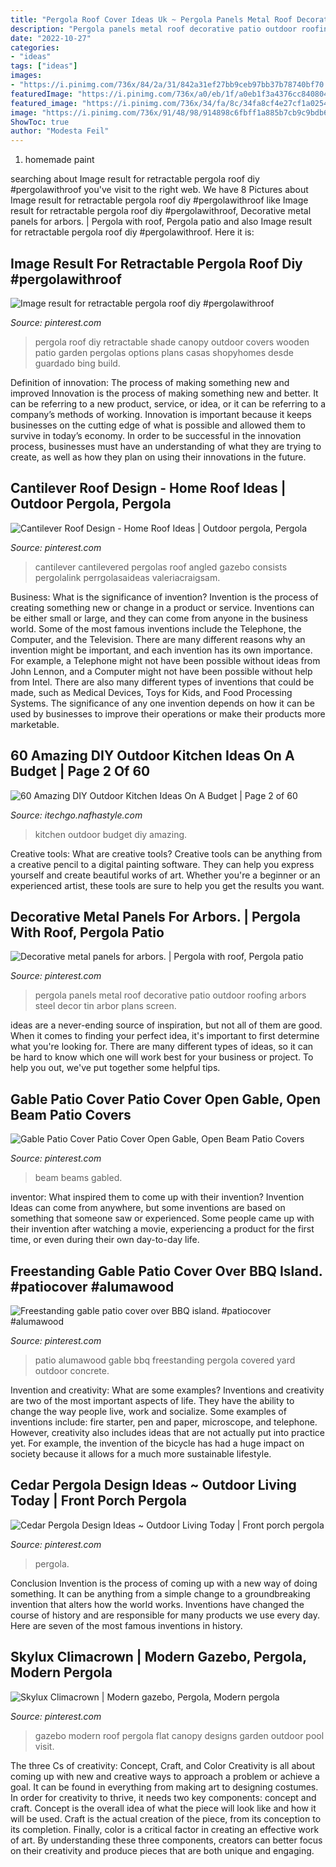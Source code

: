 ```yaml
---
title: "Pergola Roof Cover Ideas Uk ~ Pergola Panels Metal Roof Decorative Patio Outdoor Roofing Arbors Steel Decor Tin Arbor Plans Screen"
description: "Pergola panels metal roof decorative patio outdoor roofing arbors steel decor tin arbor plans screen"
date: "2022-10-27"
categories:
- "ideas"
tags: ["ideas"]
images:
- "https://i.pinimg.com/736x/84/2a/31/842a31ef27bb9ceb97bb37b78740bf70.jpg"
featuredImage: "https://i.pinimg.com/736x/a0/eb/1f/a0eb1f3a4376cc840804112cadfab7ff.jpg"
featured_image: "https://i.pinimg.com/736x/34/fa/8c/34fa8cf4e27cf1a0254bf50f7f6f9d4e.jpg"
image: "https://i.pinimg.com/736x/91/48/98/914898c6fbff1a885b7cb9c9bdb6fa83.jpg"
ShowToc: true
author: "Modesta Feil"
---
```



1. homemade paint

	

		
searching about Image result for retractable pergola roof diy #pergolawithroof you've visit to the right web. We have 8 Pictures about Image result for retractable pergola roof diy #pergolawithroof like Image result for retractable pergola roof diy #pergolawithroof, Decorative metal panels for arbors. | Pergola with roof, Pergola patio and also Image result for retractable pergola roof diy #pergolawithroof. Here it is:
		
    
## Image Result For Retractable Pergola Roof Diy #pergolawithroof

<img loading=lazy src="https://i.pinimg.com/736x/a0/eb/1f/a0eb1f3a4376cc840804112cadfab7ff.jpg" onerror="this.onerror=null;this.src='https://tse1.mm.bing.net/th?id=OIP.SGhsSjHUgUeZYQCtf9vibwAAAA&amp;pid=15.1';" alt="Image result for retractable pergola roof diy #pergolawithroof">

_Source: pinterest.com_

>pergola roof diy retractable shade canopy outdoor covers wooden patio garden pergolas options plans casas shopyhomes desde guardado bing build. 

	

Definition of innovation: The process of making something new and improved
Innovation is the process of making something new and better. It can be referring to a new product, service, or idea, or it can be referring to a company’s methods of working. Innovation is important because it keeps businesses on the cutting edge of what is possible and allowed them to survive in today’s economy. In order to be successful in the innovation process, businesses must have an understanding of what they are trying to create, as well as how they plan on using their innovations in the future.

    
## Cantilever Roof Design - Home Roof Ideas | Outdoor Pergola, Pergola

<img loading=lazy src="https://i.pinimg.com/736x/f3/53/cf/f353cf98399a480555271c5cadb8ceff.jpg" onerror="this.onerror=null;this.src='https://tse4.mm.bing.net/th?id=OIP.R2XJTvbILg0pFOVLkLZeugHaFj&amp;pid=15.1';" alt="Cantilever Roof Design - Home Roof Ideas | Outdoor pergola, Pergola">

_Source: pinterest.com_

>cantilever cantilevered pergolas roof angled gazebo consists pergolalink perrgolasaideas valeriacraigsam. 

	

Business: What is the significance of invention?
Invention is the process of creating something new or change in a product or service. Inventions can be either small or large, and they can come from anyone in the business world. Some of the most famous inventions include the Telephone, the Computer, and the Television. There are many different reasons why an invention might be important, and each invention has its own importance. For example, a Telephone might not have been possible without ideas from John Lennon, and a Computer might not have been possible without help from Intel. 
There are also many different types of inventions that could be made, such as Medical Devices, Toys for Kids, and Food Processing Systems. The significance of any one invention depends on how it can be used by businesses to improve their operations or make their products more marketable.

    
## 60 Amazing DIY Outdoor Kitchen Ideas On A Budget | Page 2 Of 60

<img loading=lazy src="http://itechgo.com/wp-content/uploads/2018/04/Amazing-DIY-Outdoor-Kitchen-Ideas-On-A-Budget-50.jpg" onerror="this.onerror=null;this.src='https://tse4.mm.bing.net/th?id=OIP.qqfG8TiV5zjZzAZwxFqeSQHaFm&amp;pid=15.1';" alt="60 Amazing DIY Outdoor Kitchen Ideas On A Budget | Page 2 of 60">

_Source: itechgo.nafhastyle.com_

>kitchen outdoor budget diy amazing. 

	

Creative tools: What are creative tools?
Creative tools can be anything from a creative pencil to a digital painting software. They can help you express yourself and create beautiful works of art. Whether you're a beginner or an experienced artist, these tools are sure to help you get the results you want.

    
## Decorative Metal Panels For Arbors. | Pergola With Roof, Pergola Patio

<img loading=lazy src="https://i.pinimg.com/736x/34/fa/8c/34fa8cf4e27cf1a0254bf50f7f6f9d4e.jpg" onerror="this.onerror=null;this.src='https://tse2.mm.bing.net/th?id=OIP.D5Csww4NT8bu1spp_dckmwHaGB&amp;pid=15.1';" alt="Decorative metal panels for arbors. | Pergola with roof, Pergola patio">

_Source: pinterest.com_

>pergola panels metal roof decorative patio outdoor roofing arbors steel decor tin arbor plans screen. 

	

ideas are a never-ending source of inspiration, but not all of them are good. When it comes to finding your perfect idea, it's important to first determine what you're looking for. There are many different types of ideas, so it can be hard to know which one will work best for your business or project. To help you out, we've put together some helpful tips.

    
## Gable Patio Cover Patio Cover Open Gable, Open Beam Patio Covers

<img loading=lazy src="https://i.pinimg.com/736x/fb/57/3c/fb573cfbd2e13e558c1779c73b459cb9.jpg" onerror="this.onerror=null;this.src='https://tse1.mm.bing.net/th?id=OIP.qLkSntn3yCyNhHy00WnzTQHaFN&amp;pid=15.1';" alt="Gable Patio Cover Patio Cover Open Gable, Open Beam Patio Covers">

_Source: pinterest.com_

>beam beams gabled. 

	

inventor: What inspired them to come up with their invention?
Invention Ideas can come from anywhere, but some inventions are based on something that someone saw or experienced. Some people came up with their invention after watching a movie, experiencing a product for the first time, or even during their own day-to-day life.

    
## Freestanding Gable Patio Cover Over BBQ Island. #patiocover #alumawood

<img loading=lazy src="https://i.pinimg.com/736x/84/2a/31/842a31ef27bb9ceb97bb37b78740bf70.jpg" onerror="this.onerror=null;this.src='https://tse2.mm.bing.net/th?id=OIP.8tg8lsf6Jg6rtfEbeH577AHaGW&amp;pid=15.1';" alt="Freestanding gable patio cover over BBQ island. #patiocover #alumawood">

_Source: pinterest.com_

>patio alumawood gable bbq freestanding pergola covered yard outdoor concrete. 

	

Invention and creativity: What are some examples?
Inventions and creativity are two of the most important aspects of life. They have the ability to change the way people live, work and socialize. Some examples of inventions include: fire starter, pen and paper, microscope, and telephone. However, creativity also includes ideas that are not actually put into practice yet. For example, the invention of the bicycle has had a huge impact on society because it allows for a much more sustainable lifestyle.

    
## Cedar Pergola Design Ideas ~ Outdoor Living Today | Front Porch Pergola

<img loading=lazy src="https://i.pinimg.com/736x/91/48/98/914898c6fbff1a885b7cb9c9bdb6fa83.jpg" onerror="this.onerror=null;this.src='https://tse4.mm.bing.net/th?id=OIP.cuZCaC5O7YaKBW6-q6suJwHaJ3&amp;pid=15.1';" alt="Cedar Pergola Design Ideas ~ Outdoor Living Today | Front porch pergola">

_Source: pinterest.com_

>pergola. 

	

Conclusion
Invention is the process of coming up with a new way of doing something. It can be anything from a simple change to a groundbreaking invention that alters how the world works. Inventions have changed the course of history and are responsible for many products we use every day. Here are seven of the most famous inventions in history.

    
## Skylux Climacrown | Modern Gazebo, Pergola, Modern Pergola

<img loading=lazy src="https://i.pinimg.com/736x/ed/40/b5/ed40b525cd8ec1dd07e71e951a1cc54d.jpg" onerror="this.onerror=null;this.src='https://tse1.mm.bing.net/th?id=OIP.B4uNkN8qMPkliyjbEzrVYwHaHa&amp;pid=15.1';" alt="Skylux Climacrown | Modern gazebo, Pergola, Modern pergola">

_Source: pinterest.com_

>gazebo modern roof pergola flat canopy designs garden outdoor pool visit. 

	

The three Cs of creativity: Concept, Craft, and Color
Creativity is all about coming up with new and creative ways to approach a problem or achieve a goal. It can be found in everything from making art to designing costumes. In order for creativity to thrive, it needs two key components: concept and craft. Concept is the overall idea of what the piece will look like and how it will be used. Craft is the actual creation of the piece, from its conception to its completion. Finally, color is a critical factor in creating an effective work of art. By understanding these three components, creators can better focus on their creativity and produce pieces that are both unique and engaging.

